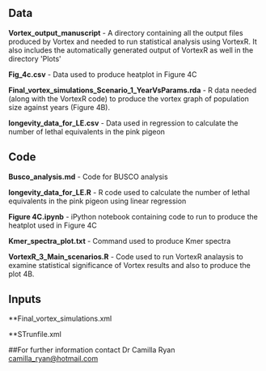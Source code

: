 ## Data

**Vortex_output_manuscript** - A directory containing all the output files produced by Vortex and needed to run statistical analysis using VortexR. It also includes the automatically generated output of VortexR as well in the directory 'Plots'

**Fig_4c.csv** - Data used to produce heatplot in Figure 4C

**Final_vortex_simulations_Scenario_1_YearVsParams.rda** - R data needed (along with the VortexR code) to produce the vortex graph of population size against years (Figure 4B).

**longevity_data_for_LE.csv** - Data used in regression to calculate the number of lethal equivalents in the pink pigeon


## Code

**Busco_analysis.md** - Code for BUSCO analysis

**longevity_data_for_LE.R** - R code used to calculate the number of lethal equivalents in the pink pigeon using linear regression

**Figure 4C.ipynb** - iPython notebook containing code to run to produce the heatplot used in Figure 4C

**Kmer_spectra_plot.txt** - Command used to produce Kmer spectra

**VortexR_3_Main_scenarios.R** - Code used to run VortexR analaysis to examine statistical significance of Vortex results and also to produce the plot 4B.


## Inputs

**Final_vortex_simulations.xml

**STrunfile.xml



##For further information contact Dr Camilla Ryan camilla_ryan@hotmail.com
